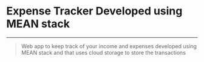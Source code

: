 # Expense Tracker Developed using MEAN stack
---
>Web app to keep track of your income and expenses developed using MEAN stack and that uses cloud storage to store the transactions
